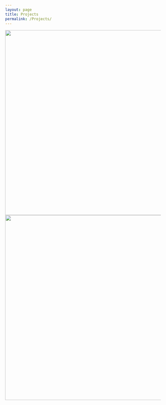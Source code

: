```yaml
---
layout: page
title: Projects
permalink: /Projects/
---
```


<img align="left" width="600" height="600" src="{{ site.url }}{{ site.baseurl }}/docs/assets/timeline.jpg" class="img-responsive" />

<img align="right" width="600" height="600" src="{{ site.url }}{{ site.baseurl }}/docs/assets/macropru.png" class="img-responsive" />
